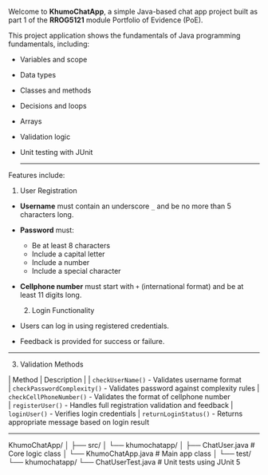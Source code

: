 Welcome to **KhumoChatApp**, a simple Java-based chat app project built as part 1 of the **RROG5121** module Portfolio of Evidence (PoE).

This project application shows the fundamentals of Java programming fundamentals, including:

- Variables and scope
- Data types
- Classes and methods
- Decisions and loops
- Arrays
- Validation logic
- Unit testing with JUnit

  ---

Features include:

1. User Registration
- **Username** must contain an underscore `_` and be no more than 5 characters long.
- **Password** must:
  - Be at least 8 characters
  - Include a capital letter
  - Include a number
  - Include a special character
- **Cellphone number** must start with `+` (international format) and be at least 11 digits long.

  2. Login Functionality
- Users can log in using registered credentials.
- Feedback is provided for success or failure.

---

3. Validation Methods

| Method                  | Description                                                  |
| `checkUserName()`            - Validates username format                      
| `checkPasswordComplexity()`  - Validates password against complexity rules 
| `checkCellPhoneNumber()`     - Validates the format of cellphone number   
| `registerUser()`             - Handles full registration validation and feedback 
| `loginUser()`                - Verifies login credentials 
| `returnLoginStatus()`        - Returns appropriate message based on login result  

---

KhumoChatApp/
│
├── src/
│   └── khumochatapp/
│       ├── ChatUser.java        # Core logic class
│       └── KhumoChatApp.java    # Main app class
│
└── test/
    └── khumochatapp/
        └── ChatUserTest.java    # Unit tests using JUnit 5
